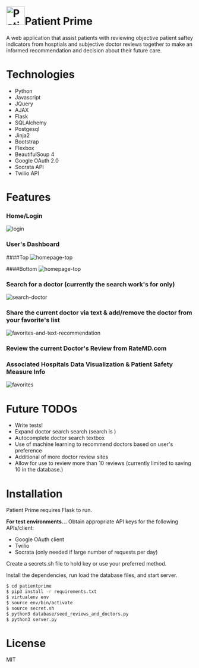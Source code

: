 # <img src="/static/title_icon_1.jpeg" alt="Patient Prime Logo" width="50" height="50"/>Patient Prime
A web application that assist patients with reviewing objective patient saftey indicators from hosptials and subjective doctor reviews together to make an informed recommendation and decision about their future care.

<!-- Click here for a video demo: [insert link herehttps://you.be]. -->

# Technologies

- Python
- Javascript
- JQuery
- AJAX
- Flask
- SQLAlchemy
- Postgesql
- Jinja2
- Bootstrap
- Flexbox
- BeautifulSoup 4
- Google OAuth 2.0
- Socrata API
- Twilio API

# Features

### Home/Login
![login](/static/screenshot_login.png)

### User's Dashboard
####Top
![homepage-top](/static/screenshot_dashboard_top.png)

####Bottom
![homepage-top](/static/screenshot_dashboard_bottom.png)

### Search for a doctor (currently the search work's for only)
![search-doctor](/static/gifs/Patient_Prime_Search_Doctor.gif)

### Share the current doctor via text & add/remove the doctor from your favorite's list
![favorites-and-text-recommendation](/static/gifs/Patient_Prime_Fav_Text.gif)

### Review the current Doctor's Review from RateMD.com

### Associated Hospitals Data Visualization & Patient Safety Measure Info
![favorites](/static/gifs/Patient_Prime_ChartJS.gif)

# Future TODOs
- Write tests!
- Expand doctor search search (search is )
- Autocomplete doctor search textbox
- Use of machine learning to recommend doctors based on user's preference
- Additional of more doctor review sites
- Allow for use to review more than 10 reviews (currently limited to saving 10 in the database.)

# Installation

Patient Prime requires Flask to run.

**For test environments...**
Obtain appropriate API keys for the following APIs/client:
- Google OAuth client
- Twilio
- Socrata (only needed if large number of requests per day)

Create a secrets.sh file to hold key or use your preferred method.

Install the dependencies, run load the database files, and start server.
```sh
$ cd patientprime
$ pip3 install -r requirements.txt
$ virtualenv env
$ source env/bin/activate
$ source secret.sh
$ python3 database/seed_reviews_and_doctors.py
$ python3 server.py
```

# License

 MIT